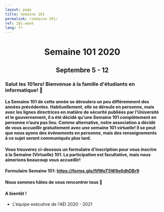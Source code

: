 ```yaml
---
layout: page
title: Semaine 101
permalink: /semaine-101/
ref: 101-week
lang: fr
---
```


# <center>Semaine 101 2020</center>

## <center>Septembre 5 - 12</center>

### Salut les 101ers! Bienvenue à la famille d'étudiants en informatique! 👋

#### La Semaine 101 de cette année se déroulera un peu différemment des années précédentes. Habituellement, elle se déroule en personne, mais avec les lignes directrices en matière de sécurité publiées par l’Université et le gouvernement, il a été décidé qu’une Semaine 101 complètement en personne n’aura pas lieu. Comme alternative, notre association a décidé de vous accueillir gratuitement avec une semaine 101 virtuelle! Il se peut que nous ayons des événements en personne, mais des renseignements à ce sujet seront communiqués plus tard.

#### Vous trouverez ci-dessous un formulaire d’inscription pour vous inscrire à la Semaine (Virtuelle) 101. La participation est facultative, mais nous aimerions beaucoup vous accueillir!

#### Formulaire Semaine 101: <a href="https://forms.gle/fifWoT5W9e6dhDBr9" target="_blank">https://forms.gle/fifWoT5W9e6dhDBr9</a> 

#### Nous sommes hâtes de vous rencontrer tous 🤩
#### A bientôt !

- L'équipe exécutive de l'AÉI 2020 - 2021